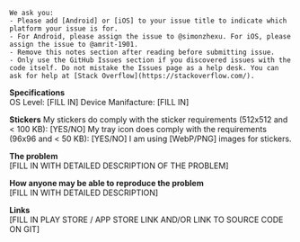 ```
We ask you:
- Please add [Android] or [iOS] to your issue title to indicate which platform your issue is for.
- For Android, please assign the issue to @simonzhexu. For iOS, please assign the issue to @amrit-1901.
- Remove this notes section after reading before submitting issue.
- Only use the GitHub Issues section if you discovered issues with the code itself. Do not mistake the Issues page as a help desk. You can ask for help at [Stack Overflow](https://stackoverflow.com/). 
```

**Specifications**  
OS Level: [FILL IN]
Device Manifacture: [FILL IN]

**Stickers**
My stickers do comply with the sticker requirements (512x512 and < 100 KB): [YES/NO]
My tray icon does comply with the requirements (96x96 and < 50 KB): [YES/NO]
I am using [WebP/PNG] images for stickers.

**The problem**  
[FILL IN WITH DETAILED DESCRIPTION OF THE PROBLEM]

**How anyone may be able to reproduce the problem**  
[FILL IN WITH DETAILED DESCRIPTION]

**Links**  
[FILL IN PLAY STORE / APP STORE LINK AND/OR LINK TO SOURCE CODE ON GIT]
